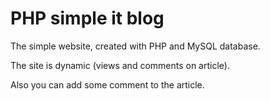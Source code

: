 
# PHP simple it blog

The simple website, created with PHP and MySQL database.

The site is dynamic (views and comments on article).

Also you can add some comment to the article.

